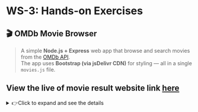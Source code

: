 # WS-3: Hands-on Exercises
## 🎬 OMDb Movie Browser

> A simple **Node.js + Express** web app that browse and search movies from the [OMDb API](https://www.omdbapi.com/).  
The app uses **Bootstrap (via jsDelivr CDN)** for styling — all in a single `movies.js` file.  

## **View the live of movie result website link [here](https://ws-fullstack.onrender.com/)**

<details>
<summary>👉Click to expand and see the details</summary>

---

## Features
- Fetches movie data from [OMDb](https://www.omdbapi.com/)  
- Displays results in a clean Bootstrap-styled table  
- Includes a search box to look up any movie title  
- Default view shows *Star Wars* movies  
- All logic (server + HTML rendering) is in **one file** (`movies.js`)  

---

## Requirements
- **Node.js** (v14 or higher recommended)
- **NPM**

---

## Installation

1. **Clone or download this repository**
   ```bash
   git clone https://github.com/FemiAdesola/WS-FullStack.git
   cd WS-FullStack/WS3
   ```

2. **Install dependencies**
   ```bash
   npm install express axios
   ```

3. **Get a free OMDb API key**
   - Visit [https://www.omdbapi.com/apikey.aspx](https://www.omdbapi.com/apikey.aspx)
   - Choose the **Free** plan  
   - Enter your email and confirm  
   - Copy your **API key**

4. **Open `sermoviesver.js`** and replace:
   ```js
   const API_KEY = "xxxxxxxxx";
   ```
   with your own API key.

---

## Run the Server
```bash
node movies.js
```

Then open your browser and go to:  
👉 **[http://localhost:4000](http://localhost:4000)**

---

## Usage
- The page will load movies for **“Star Wars”** by default.

![FrontPage](/WS3/img/FrontPage.png)

- To search for something else:
  1. Type a title like **Batman** in the search bar.  
  2. Press **Enter** or click **Search**.  
  3. The page will reload with new results.

![Batmane](/WS3/img/Batman.png)

---

## How It Works
- Express serves `/` route.  
- Server requests movie data from OMDb using Axios.  
- The HTML page (with Bootstrap) is dynamically generated and sent to the browser.  
- Users can search via query parameter `?s=movie_name`.

---

## Built With
- [Express](https://expressjs.com/) – Web framework for Node.js  
- [Axios](https://axios-http.com/) – For HTTP requests  
- [Bootstrap 5](https://getbootstrap.com/) via [jsDelivr CDN](https://www.jsdelivr.com/)

---
</details>